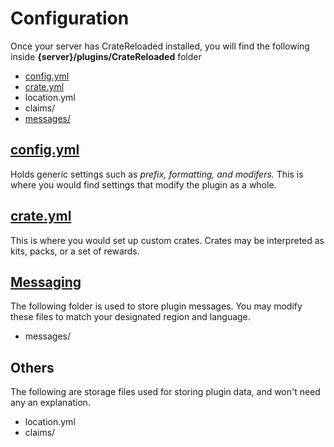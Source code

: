 # Configuration

Once your server has CrateReloaded installed, you will find the following inside
**{server}/plugins/CrateReloaded** folder

* [config.yml](config/config.md)
* [crate.yml](config/crate.md)
* location.yml
* claims/
* [messages/](config/translating.md)

## [config.yml](config/config.md)

Holds generic settings such as *prefix, formatting, and modifers.* This is where you would
find settings that modify the plugin as a whole.

## [crate.yml](config/crate.md)

This is where you would set up custom crates. Crates may be interpreted as kits, packs, or
a set of rewards.

## [Messaging](config/translating.md)

The following folder is used to store plugin messages. You may modify these files to match your
designated region and language.

* messages/

## Others

The following are storage files used for storing plugin data, and won't need any an explanation.

* location.yml
* claims/
